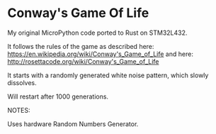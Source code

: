 # Conway's Game Of Life

My original MicroPython code ported to Rust on STM32L432.

It follows the rules of the game as described here: https://en.wikipedia.org/wiki/Conway's_Game_of_Life
and here: http://rosettacode.org/wiki/Conway's_Game_of_Life

It starts with a randomly generated white noise pattern, which slowly dissolves.

Will restart after 1000 generations.

NOTES: 

Uses hardware Random Numbers Generator.




